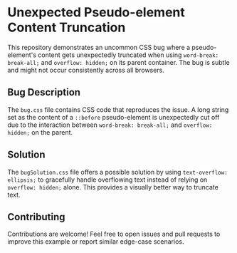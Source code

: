 # Unexpected Pseudo-element Content Truncation

This repository demonstrates an uncommon CSS bug where a pseudo-element's content gets unexpectedly truncated when using `word-break: break-all;` and `overflow: hidden;` on its parent container.  The bug is subtle and might not occur consistently across all browsers.

## Bug Description

The `bug.css` file contains CSS code that reproduces the issue. A long string set as the content of a `::before` pseudo-element is unexpectedly cut off due to the interaction between `word-break: break-all;` and `overflow: hidden;` on the parent.

## Solution

The `bugSolution.css` file offers a possible solution by using `text-overflow: ellipsis;` to gracefully handle overflowing text instead of relying on `overflow: hidden;` alone.  This provides a visually better way to truncate text.

## Contributing

Contributions are welcome! Feel free to open issues and pull requests to improve this example or report similar edge-case scenarios.